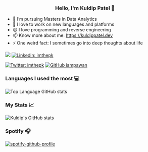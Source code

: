 ### <center>Hello, I'm Kuldip Patel 👋</center>

* 🔭  I’m pursuing Masters in Data Analytics
* 🌱  I love to work on new languages and platforms
* 😄  I love programming and reverse engineering
* 📫  Know more about me: https://kuldippatel.dev
* ⚡  One weird fact: I sometimes go into deep thoughts about life

![](https://komarev.com/ghpvc/?username=kp7742&color=brightgreen&style=flat)
[![Linkedin: imthepk](https://img.shields.io/badge/-kp7742-blue?style=flat-square&logo=Linkedin&logoColor=white&link=https://www.linkedin.com/in/kp7742/)](https://www.linkedin.com/in/kp7742/)

[![Twitter: imthepk](https://img.shields.io/twitter/follow/kexecv?style=social)](https://twitter.com/kexecv)
[![GitHub iampawan](https://img.shields.io/github/followers/kp7742?label=follow&style=social)](https://github.com/kp7742)

### Languages I used the most 💻
![Top Language GitHub stats](https://github-readme-stats.vercel.app/api/top-langs/?username=kp7742&layout=compact&theme=radical&langs_count=6)

### My Stats 📈
![Kuldip's GitHub stats](https://github-readme-stats.vercel.app/api?username=kp7742&count_private=true&show_icons=true&theme=radical)

### Spotify 🎧
[![spotify-github-profile](https://spotify-github-profile.vercel.app/api/view?uid=31aq7r2uvcshaouafjngsyvmrjee&cover_image=true&theme=default&bar_color_cover=true)](https://spotify-github-profile.vercel.app/api/view?uid=31aq7r2uvcshaouafjngsyvmrjee&redirect=true)

